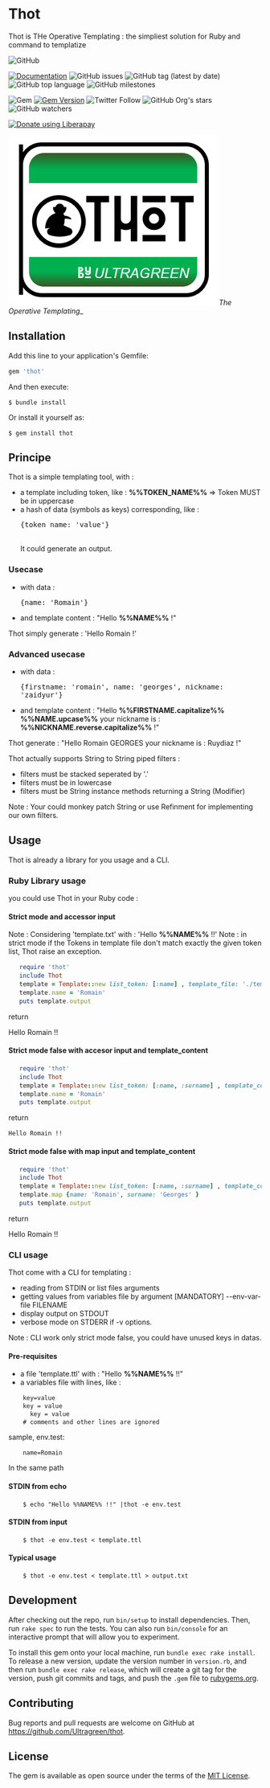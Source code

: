 # Thot

Thot is THe Operative Templating : the simpliest solution for Ruby and command to templatize

![GitHub](https://img.shields.io/github/license/Ultragreen/thot)

[![Documentation](https://img.shields.io/badge/docs-rubydoc.info-brightgreen)](https://rubydoc.info/gems/thot)
![GitHub issues](https://img.shields.io/github/issues/Ultragreen/thot)
![GitHub tag (latest by date)](https://img.shields.io/github/v/tag/Ultragreen/thot)
![GitHub top language](https://img.shields.io/github/languages/top/Ultragreen/thot)
![GitHub milestones](https://img.shields.io/github/milestones/open/Ultragreen/thot)

![Gem](https://img.shields.io/gem/dt/carioca)
[![Gem Version](https://badge.fury.io/rb/sc4ry.svg)](https://badge.fury.io/rb/thot)
![Twitter Follow](https://img.shields.io/twitter/follow/Ultragreen?style=social)
![GitHub Org's stars](https://img.shields.io/github/stars/Ultragreen?style=social)
![GitHub watchers](https://img.shields.io/github/watchers/Ultragreen/thot?style=social)

<noscript><a href="https://liberapay.com/ruydiaz/donate"><img alt="Donate using Liberapay" src="https://liberapay.com/assets/widgets/donate.svg"></a></noscript>


![Thot logo](assets/images/logo_thot_full_large.png) 
_The Operative Templating__

## Installation

Add this line to your application's Gemfile:

```ruby
gem 'thot'
```

And then execute:

    $ bundle install

Or install it yourself as:

    $ gem install thot


## Principe

Thot is a simple templating tool, with :
- a template including token, like : **%%TOKEN_NAME%%** => Token MUST be in uppercase
- a hash of data (symbols as keys) corresponding, like : <pre>{token_name: 'value'}</pre>  
It could generate an output.

### Usecase

- with data :  <pre>{name: 'Romain'}</pre>
- and template content : "Hello **%%NAME%%** !"

Thot simply generate :
   'Hello Romain !'

### Advanced usecase 

- with data :  <pre>{firstname: 'romain', name: 'georges', nickname: 'zaidyur'}</pre>
- and template content : "Hello **%%FIRSTNAME.capitalize%%** **%%NAME.upcase%%**  your nickname is : **%%NICKNAME.reverse.capitalize%%** !"

Thot generate :
   "Hello Romain GEORGES your nickname is : Ruydiaz !"


Thot actually supports String to String piped filters :
- filters must be stacked seperated by '.'
- filters must be in lowercase
- filters must be String instance methods returning a String (Modifier)

Note : Your could monkey patch String or use Refinment for implementing our own filters.  


## Usage

Thot is already a library for you usage and a CLI. 

###  Ruby Library usage

you could use Thot in your Ruby code :

#### Strict mode and accessor input

Note : Considering 'template.txt' with : 'Hello **%%NAME%%** !!'
Note : in strict mode if the Tokens in template file don't match exactly the given token list, Thot raise an exception.  

```ruby
   require 'thot'
   include Thot
   template = Template::new list_token: [:name] , template_file: './template.txt'
   template.name = 'Romain'
   puts template.output
````

return

   Hello Romain !!


#### Strict mode false with accesor input and template_content

```ruby
   require 'thot'
   include Thot
   template = Template::new list_token: [:name, :surname] , template_content: 'Hello %%NAM%% !!'
   template.name = 'Romain'
   puts template.output
````

return

    Hello Romain !!

#### Strict mode false with map input and template_content

```ruby
   require 'thot'
   include Thot
   template = Template::new list_token: [:name, :surname] , template_content: 'Hello %%NAME%% !!'
   template.map {name: 'Romain', surname: 'Georges' }
   puts template.output
````

return

   Hello Romain !!



###   CLI usage

Thot come with a CLI for templating :
- reading from STDIN or list files arguments
- getting values from variables file by argument [MANDATORY]  --env-var-file FILENAME
- display output on STDOUT
- verbose mode on STDERR if -v options.

Note : CLI work only strict mode false, you could have unused keys in datas. 

#### Pre-requisites

* a file 'template.ttl' with : "Hello **%%NAME%%** !!"
* a variables file with lines, like :
```
    key=value
    key = value
      key = value
    # comments and other lines are ignored
```

sample, env.test: 

```
    name=Romain
```

In the same path

#### STDIN from echo

```
    $ echo "Hello %%NAME%% !!" |thot -e env.test
```

#### STDIN from input

```
    $ thot -e env.test < template.ttl
```

#### Typical usage

```
    $ thot -e env.test < template.ttl > output.txt
```

###


## Development

After checking out the repo, run `bin/setup` to install dependencies. Then, run `rake spec` to run the tests. You can also run `bin/console` for an interactive prompt that will allow you to experiment.

To install this gem onto your local machine, run `bundle exec rake install`. To release a new version, update the version number in `version.rb`, and then run `bundle exec rake release`, which will create a git tag for the version, push git commits and tags, and push the `.gem` file to [rubygems.org](https://rubygems.org).

## Contributing

Bug reports and pull requests are welcome on GitHub at https://github.com/Ultragreen/thot.


## License

The gem is available as open source under the terms of the [MIT License](https://opensource.org/licenses/MIT).
